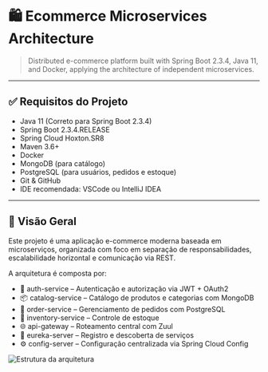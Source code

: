 # 🛍️ Ecommerce Microservices Architecture

> Distributed e-commerce platform built with Spring Boot 2.3.4, Java 11, and Docker, applying the architecture of independent microservices.

---

## ✅ Requisitos do Projeto

- Java 11 (Correto para Spring Boot 2.3.4)
- Spring Boot 2.3.4.RELEASE
- Spring Cloud Hoxton.SR8
- Maven 3.6+
- Docker
- MongoDB (para catálogo)
- PostgreSQL (para usuários, pedidos e estoque)
- Git & GitHub
- IDE recomendada: VSCode ou IntelliJ IDEA

---

## 📌 Visão Geral

Este projeto é uma aplicação e-commerce moderna baseada em microserviços, organizada com foco em separação de responsabilidades, escalabilidade horizontal e comunicação via REST.

A arquitetura é composta por:

- 🔐 auth-service – Autenticação e autorização via JWT + OAuth2  
- 📦 catalog-service – Catálogo de produtos e categorias com MongoDB  
- 🧾 order-service – Gerenciamento de pedidos com PostgreSQL  
- 🧮 inventory-service – Controle de estoque  
- 🌐 api-gateway – Roteamento central com Zuul  
- 🧭 eureka-server – Registro e descoberta de serviços  
- ⚙️ config-server – Configuração centralizada via Spring Cloud Config


![Estrutura da arquitetura](https://drive.google.com/file/d/18ydWvkmf1_pGn4Lgw8EFyLnXu1rVDd0N/view?usp=sharing)


